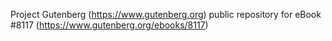 Project Gutenberg (https://www.gutenberg.org) public repository for eBook #8117 (https://www.gutenberg.org/ebooks/8117)
